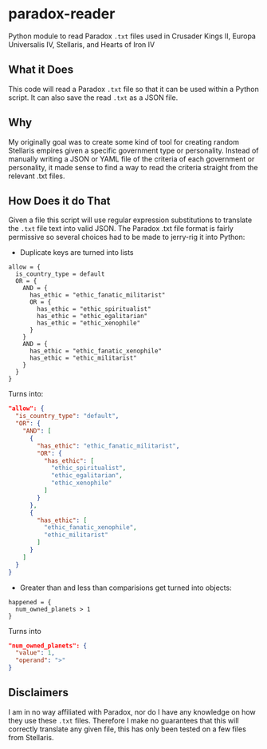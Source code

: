 # paradox-reader
Python module to read Paradox ```.txt``` files used in Crusader Kings II, Europa Universalis IV, Stellaris, and Hearts of Iron IV

## What it Does
This code will read a Paradox ```.txt``` file so that it can be used within a Python script. It can also save the read ```.txt``` as a JSON file.

## Why
My originally goal was to create some kind of tool for creating random Stellaris empires given a specific government type or personality. Instead of manually writing a JSON or YAML file of the criteria of each government or personality, it made sense to find a way to read the criteria straight from the relevant .txt files.

## How Does it do That
Given a file this script will use regular expression substitutions to translate the ```.txt``` file text into valid JSON. The Paradox .txt file format is fairly permissive so several choices had to be made to jerry-rig it into Python:
* Duplicate keys are turned into lists
```
allow = {
  is_country_type = default
  OR = {
    AND = {
      has_ethic = "ethic_fanatic_militarist"
      OR = {
        has_ethic = "ethic_spiritualist"
        has_ethic = "ethic_egalitarian"
        has_ethic = "ethic_xenophile"
      }
    }
    AND = {
      has_ethic = "ethic_fanatic_xenophile"
      has_ethic = "ethic_militarist"
    }
  }
}
```
Turns into:
```json
"allow": {
  "is_country_type": "default",
  "OR": {
    "AND": [
      {
        "has_ethic": "ethic_fanatic_militarist",
        "OR": {
          "has_ethic": [
            "ethic_spiritualist",
            "ethic_egalitarian",
            "ethic_xenophile"
          ]
        }
      },
      {
        "has_ethic": [
          "ethic_fanatic_xenophile",
          "ethic_militarist"
        ]
      }
    ]
  }
}
```
* Greater than and less than comparisions get turned into objects:
```
happened = {
  num_owned_planets > 1
}
```
Turns into
```json
"num_owned_planets": {
  "value": 1,
  "operand": ">"
}
```

## Disclaimers
I am in no way affiliated with Paradox, nor do I have any knowledge on how they use these ```.txt``` files. Therefore I make no guarantees that this will correctly translate any given file, this has only been tested on a few files from Stellaris. 
